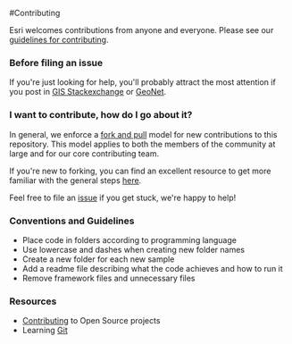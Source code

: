 #Contributing

Esri welcomes contributions from anyone and everyone. Please see our [guidelines for contributing](https://github.com/esri/contributing).

### Before filing an issue

If you're just looking for help, you'll probably attract the most attention if you post in [GIS Stackexchange](http://gis.stackexchange.com/questions/ask?tags=esri-leaflet,leaflet) or [GeoNet](https://geonet.esri.com/community/discussions-lobby).

### I want to contribute, how do I go about it?

In general, we enforce a [fork and pull](https://help.github.com/articles/using-pull-requests/) model for new contributions to this repository. This model applies to both the members of the community at large and for our core contributing team.

If you're new to forking, you can find an excellent resource to get more familiar with the general steps [here](https://guides.github.com/activities/contributing-to-open-source/).

Feel free to file an [issue](https://github.com/Esri/developer-support/issues/new) if you get stuck, we're happy to help!

### Conventions and Guidelines

* Place code in folders according to programming language
* Use lowercase and dashes when creating new folder names
* Create a new folder for each new sample
* Add a readme file describing what the code achieves and how to run it
* Remove framework files and unnecessary files

### Resources

* [Contributing](https://guides.github.com/activities/contributing-to-open-source/) to Open Source projects
* Learning [Git](https://github.com/Esri/developer-support/wiki/Resources-To-Learn-Git)

